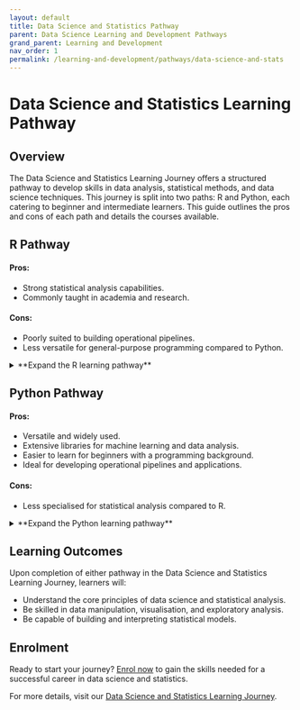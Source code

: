 ```yaml
---
layout: default
title: Data Science and Statistics Pathway
parent: Data Science Learning and Development Pathways
grand_parent: Learning and Development
nav_order: 1
permalink: /learning-and-development/pathways/data-science-and-stats
---
```


# Data Science and Statistics Learning Pathway

## Overview

The Data Science and Statistics Learning Journey offers a structured pathway to develop skills in data analysis, statistical methods, and data science techniques. This journey is split into two paths: R and Python, each catering to beginner and intermediate learners. This guide outlines the pros and cons of each path and details the courses available.

## R Pathway

#### Pros:
- Strong statistical analysis capabilities.
- Commonly taught in academia and research.

#### Cons:
- Poorly suited to building operational pipelines.
- Less versatile for general-purpose programming compared to Python.

<details markdown="block">
<summary> **Expand the R learning pathway** </summary>

| Course       | Provider         | Level | Duration |
|:-------------|:------------------|:------|
| **Introduction to Data Science with R** | good swedish fish | | nice  |
| **Fundamentals of Statistics with R** | good and plenty |   | nice  |
| **Data Wrangling with R** | good `oreos` |      | hmm   |
| **Exploratory Data Analysis (EDA) with R** | good `zoute` drop | | yumm  |
| **Statistical Modelling with R** | good `zoute` drop | | yumm  |
| **Advanced Data Visualisation with R** | good `zoute` drop | | yumm  |

</details>


## Python Pathway

#### Pros:
- Versatile and widely used.
- Extensive libraries for machine learning and data analysis.
- Easier to learn for beginners with a programming background.
- Ideal for developing operational pipelines and applications.

#### Cons:
- Less specialised for statistical analysis compared to R.

<details markdown="block">
<summary> **Expand the Python learning pathway** </summary>

| Course       | Provider         | Level | Duration |
|:-------------|:------------------|:------|
| [**Introduction to Data Science with Python**](https://app.datacamp.com/learn/courses/intro-to-python-for-data-science){:target="_blank"} | Datacamp | Beginner | nice  |
| [**Introduction to Statistics with Python**](https://app.datacamp.com/learn/courses/introduction-to-statistics-in-python){:target="_blank"} | Datacamp |  Intermediate | nice  |
| **Data Wrangling with Python** | good `oreos` |      | hmm   |
| **Exploratory Data Analysis (EDA) with Python** | good `zoute` drop | | yumm  |
| **Statistical Modelling with Python** | good `zoute` drop | | yumm  |
| **Advanced Data Visualisation with Python** | good `zoute` drop | | yumm  |
| **Machine Learning Basics with Python** | good `zoute` drop | | yumm  |

### Further reading:
- [**Understanding Pandas Dataframes**](https://www.databricks.com/glossary/pandas-dataframe){:target="_blank"}
- [**Python FAQ**](https://docs.python.org/3/faq/index.html){:target="_blank"}
</details>

## Learning Outcomes

Upon completion of either pathway in the Data Science and Statistics Learning Journey, learners will:
- Understand the core principles of data science and statistical analysis.
- Be skilled in data manipulation, visualisation, and exploratory analysis.
- Be capable of building and interpreting statistical models.

## Enrolment

Ready to start your journey? [Enrol now](#) to gain the skills needed for a successful career in data science and statistics.

For more details, visit our [Data Science and Statistics Learning Journey](#).
